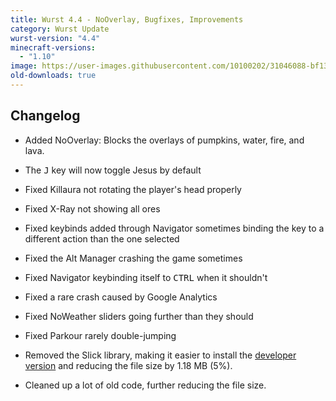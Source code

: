 ```yaml
---
title: Wurst 4.4 - NoOverlay, Bugfixes, Improvements
category: Wurst Update
wurst-version: "4.4"
minecraft-versions:
  - "1.10"
image: https://user-images.githubusercontent.com/10100202/31046088-bf13a0f6-a5f2-11e7-8960-6fd6ca30f9d0.jpg
old-downloads: true
---
```

## Changelog

- Added NoOverlay: Blocks the overlays of pumpkins, water, fire, and lava.

- The <kbd>J</kbd> key will now toggle Jesus by default

- Fixed Killaura not rotating the player's head properly

- Fixed X-Ray not showing all ores

- Fixed keybinds added through Navigator sometimes binding the key to a different action than the one selected

- Fixed the Alt Manager crashing the game sometimes

- Fixed Navigator keybinding itself to <kbd>CTRL</kbd> when it shouldn't

- Fixed a rare crash caused by Google Analytics

- Fixed NoWeather sliders going further than they should

- Fixed Parkour rarely double-jumping

- Removed the Slick library, making it easier to install the [developer version](https://github.com/Wurst-Imperium/Wurst-MC-1.10) and reducing the file size by 1.18 MB (5%).

- Cleaned up a lot of old code, further reducing the file size.

